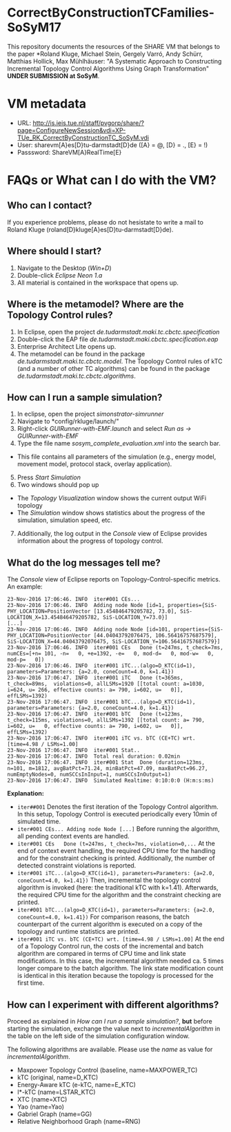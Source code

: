 # CorrectByConstructionTCFamilies-SoSyM17
This repository documents the resources of the SHARE VM that belongs to the paper *Roland Kluge, Michael Stein, Gergely Varró, Andy Schürr, Matthias Hollick, Max Mühlhäuser: "A Systematic Approach to Constructing Incremental Topology Control Algorithms Using Graph Transformation" **UNDER SUBMISSION at SoSyM**.

# VM metadata

* URL: http://is.ieis.tue.nl/staff/pvgorp/share/?page=ConfigureNewSession&vdi=XP-TUe_RK_CorrectByConstructionTC_SoSyM.vdi
* User: sharevm[A}es[D}tu-darmstadt[D}de ([A} = @, [D} = ., [E} = !)
* Passsword: ShareVM[A}RealTime[E}

# FAQs or What can I do with the VM?

## Who can I contact?

If you experience problems, please do not hesistate to write a mail to Roland Kluge (roland[D}kluge[A}es[D}tu-darmstadt[D}de).

## Where should I start?

1. Navigate to the Desktop (*Win+D*)
2. Double-click *Eclipse Neon 1.a*
3. All material is contained in the workspace that opens up.

## Where is the metamodel? Where are the Topology Control rules?

1. In Eclipse, open the project *de.tudarmstadt.maki.tc.cbctc.specification*
2. Double-click the EAP file *de.tudarmstadt.maki.cbctc.specification.eap*
3. Enterprise Architect Lite opens up.
3. The metamodel can be found in the package *de.tudarmstadt.maki.tc.cbctc.model*. 
The Topology Control rules of kTC (and a number of other TC algorithms) can be found in the package *de.tudarmstadt.maki.tc.cbctc.algorithms*.

## How can I run a sample simulation?

1. In eclipse, open the project *simonstrator-simrunner*
2. Navigate to *config/rkluge/launch/"
3. Right-click *GUIRunner-with-EMF.launch* and select *Run as -> GUIRunner-with-EMF*
4. Type the file name *sosym_complete_evaluation.xml* into the search bar.
 * This file contains all parameters of the simulation (e.g., energy model, movement model, protocol stack, overlay application).
5. Press *Start Simulation*
6. Two windows should pop up
 * The *Topology Visualization* window shows the current output WiFi topology 
 * The *Simulation* window shows statistics about the progress of the simulation, simulation speed, etc.
7. Additionally, the log output in the *Console* view of Eclipse provides information about the progress of topology control.

## What do the log messages tell me?
The *Console* view of Eclipse reports on Topology-Control-specific metrics.
An example:
```
23-Nov-2016 17:06:46. INFO 	iter#001 CEs...
23-Nov-2016 17:06:46. INFO 	Adding node Node [id=1, properties={SiS-PHY_LOCATION=PositionVector [13.454846479205782, 73.0], SiS-LOCATION_X=13.454846479205782, SiS-LOCATION_Y=73.0}]
[...]
23-Nov-2016 17:06:46. INFO 	Adding node Node [id=101, properties={SiS-PHY_LOCATION=PositionVector [44.04043792076475, 106.56416757687579], SiS-LOCATION_X=44.04043792076475, SiS-LOCATION_Y=106.56416757687579}]
23-Nov-2016 17:06:46. INFO 	iter#001 CEs   Done (t=247ms, t_check=7ms, numCEs=[+n= 101, -n=   0, +e=1392, -e=   0, mod-d=   0, mod-w=   0, mod-p=   0])
23-Nov-2016 17:06:46. INFO 	iter#001 iTC...(algo=D_KTC(id=1), parameters=Parameters: {a=2.0, coneCount=4.0, k=1.41})
23-Nov-2016 17:06:47. INFO 	iter#001 iTC   Done (t=365ms,  t_check=89ms,  violations=0, allLSMs=1920 [[total count: a=1030, i=624, u= 266, effective counts: a= 790, i=602, u=   0]], effLSMs=1392)
23-Nov-2016 17:06:47. INFO 	iter#001 bTC...(algo=D_KTC(id=1), parameters=Parameters: {a=2.0, coneCount=4.0, k=1.41})
23-Nov-2016 17:06:47. INFO 	iter#001 bTC   Done (t=123ms,  t_check=115ms, violations=0, allLSMs=1392 [[total count: a= 790, i=602, u=   0, effective counts: a= 790, i=602, u=   0]], effLSMs=1392)
23-Nov-2016 17:06:47. INFO 	iter#001 iTC vs. bTC (CE+TC) wrt. [time=4.98 / LSMs=1.00]
23-Nov-2016 17:06:47. INFO 	iter#001 Stat..
23-Nov-2016 17:06:47. INFO 	Total real duration: 0.02min
23-Nov-2016 17:06:47. INFO 	iter#001 Stat  Done (duration=123ms, n=101, m=1812, avgBatPct=71.24, minBatPct=47.09, maxBatPct=96.27, numEmptyNodes=0, numSCCsInInput=1, numSCCsInOutput=1)
23-Nov-2016 17:06:47. INFO 	Simulated Realtime: 0:10:0:0 (H:m:s:ms)
```

**Explanation:**
* ```iter##001``` Denotes the first iteration of the Topology Control algorithm. In this setup, Topology Control is executed periodically every 10min of simulated time.
* ```iter#001 CEs... Adding node Node [...]``` Before running the algorithm, all pending context events are handled.
* ```iter#001 CEs   Done (t=247ms, t_check=7ms, violation=0,...``` At the end of context event handling, the required CPU time for the handling and for the constraint checking is printed. Additionally, the number of detected constraint violations is reported.
* ```iter#001 iTC...(algo=D_KTC(id=1), parameters=Parameters: {a=2.0, coneCount=4.0, k=1.41})``` Then, incremental the topology control algorithm is invoked (here: the traditional kTC with k=1.41). Afterwards, the required CPU time for the algorithm and the constraint checking are printed.
* ```iter#001 bTC...(algo=D_KTC(id=1), parameters=Parameters: {a=2.0, coneCount=4.0, k=1.41})``` For comparison reasons, the batch counterpart of the current algorithm is executed on a copy of the topology and runtime statistics are printed.
* ```iter#001 iTC vs. bTC (CE+TC) wrt. [time=4.98 / LSMs=1.00]``` At the end of a Topology Control run, the costs of the incremental and batch algorithm are compared in terms of CPU time and link state modifications. In this case, the incremental algorithm needed ca. 5 times longer compare to the batch algorithm. The link state modification count is identical in this iteration because the topology is processed for the first time.

## How can I experiment with different algorithms?

Proceed as explained in *How can I run a sample simulation?*, **but** before starting the simulation, exchange the value next to *incrementalAlgorithm* in the table on the left side of the simulation configuration window.

The following algorithms are available. Please use the *name* as value for *incrementalAlgorithm*.
 * Maxpower Topology Control (baseline, name=MAXPOWER_TC)
 * kTC (original, name=D_KTC)
 * Energy-Aware kTC (e-kTC, name=E_KTC)
 * l*-kTC (name=LSTAR_KTC)
 * XTC (name=XTC)
 * Yao (name=Yao)
 * Gabriel Graph (name=GG)
 * Relative Neighborhood Graph (name=RNG)

